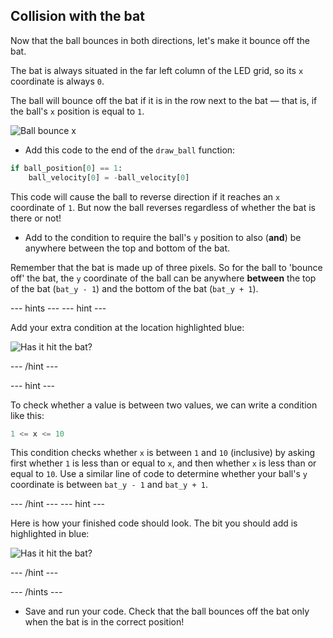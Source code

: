 ## Collision with the bat

Now that the ball bounces in both directions, let's make it bounce off the bat.

The bat is always situated in the far left column of the LED grid, so its `x` coordinate is always `0`.

The ball will bounce off the bat if it is in the row next to the bat — that is, if the ball's `x` position is equal to `1`.

![Ball bounce x](images/ball-bounce-x.png)

+ Add this code to the end of the `draw_ball` function:

``` python
if ball_position[0] == 1:
    ball_velocity[0] = -ball_velocity[0]
```

This code will cause the ball to reverse direction if it reaches an `x` coordinate of `1`. But now the ball reverses regardless of whether the bat is there or not!

- Add to the condition to require the ball's `y` position to also (**and**) be anywhere between the top and bottom of the bat.

Remember that the bat is made up of three pixels. So for the ball to 'bounce off' the bat, the `y` coordinate of the ball can be anywhere **between** the top of the bat (`bat_y - 1`) and the bottom of the bat (`bat_y + 1`).

--- hints ---
--- hint ---

Add your extra condition at the location highlighted blue:

![Has it hit the bat?](images/hint-add-hit-bat.png)

--- /hint ---

--- hint ---

To check whether a value is between two values, we can write a condition like this:

```python
1 <= x <= 10
```

This condition checks whether `x` is between `1` and `10` (inclusive) by asking first whether `1` is less than or equal to `x`, and then whether `x` is less than or equal to `10`. Use a similar line of code to determine whether your ball's `y` coordinate is between `bat_y - 1` and `bat_y + 1`.

--- /hint ---
--- hint ---

Here is how your finished code should look. The bit you should add is highlighted in blue:

![Has it hit the bat?](images/hint-add-hit-bat-solution.png)

--- /hint ---

--- /hints ---

+ Save and run your code. Check that the ball bounces off the bat only when the bat is in the correct position!
